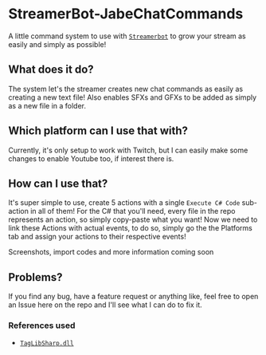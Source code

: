 # StreamerBot-JabeChatCommands

A little command system to use with [`Streamerbot`](https://streamer.bot/) to grow your stream as easily and simply as possible!

## What does it do?
The system let's the streamer creates new chat commands as easily as creating a new text file! Also enables SFXs and GFXs to be added as simply as a new file in a folder.

## Which platform can I use that with?
Currently, it's only setup to work with Twitch, but I can easily make some changes to enable Youtube too, if interest there is.

## How can I use that?
It's super simple to use, create 5 actions with a single `Execute C# Code` sub-action in all of them! For the C# that you'll need, every file in the repo represents an action, so simply copy-paste what you want! Now we need to link these Actions with actual events, to do so, simply go the the Platforms tab and assign your actions to their respective events!

Screenshots, import codes and more information coming soon


## Problems?
If you find any bug, have a feature request or anything like, feel free to open an Issue here on the repo and I'll see what I can do to fix it.

### References used
- [`TagLibSharp.dll`](https://github.com/mono/taglib-sharp)
